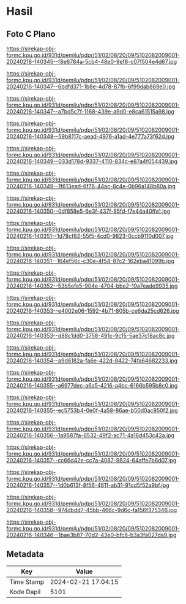 # Hasil

## Foto C Plano

https://sirekap-obj-formc.kpu.go.id/931d/pemilu/pdpr/51/02/08/20/09/5102082009001-20240216-140345--f8e6784a-5cb4-48e0-9ef8-c07f504e4d67.jpg

https://sirekap-obj-formc.kpu.go.id/931d/pemilu/pdpr/51/02/08/20/09/5102082009001-20240216-140347--6bdfd371-1b8e-4d78-87fb-6f99dab869e0.jpg

https://sirekap-obj-formc.kpu.go.id/931d/pemilu/pdpr/51/02/08/20/09/5102082009001-20240216-140347--a7bd5c7f-1168-439e-a9d0-e8ca61515a98.jpg

https://sirekap-obj-formc.kpu.go.id/931d/pemilu/pdpr/51/02/08/20/09/5102082009001-20240216-140348--59b8117c-aead-4976-a1ad-4e777a73f62d.jpg

https://sirekap-obj-formc.kpu.go.id/931d/pemilu/pdpr/51/02/08/20/09/5102082009001-20240216-140349--033d178d-9337-4110-834c-e87a4f054439.jpg

https://sirekap-obj-formc.kpu.go.id/931d/pemilu/pdpr/51/02/08/20/09/5102082009001-20240216-140349--1f613ead-6f76-44ac-8c4e-0b96a148b80a.jpg

https://sirekap-obj-formc.kpu.go.id/931d/pemilu/pdpr/51/02/08/20/09/5102082009001-20240216-140350--0df858e5-6e3f-437f-85fd-f7e44a40ffa1.jpg

https://sirekap-obj-formc.kpu.go.id/931d/pemilu/pdpr/51/02/08/20/09/5102082009001-20240216-140351--1d78cf82-55f5-4cd0-9823-0ccb9110d007.jpg

https://sirekap-obj-formc.kpu.go.id/931d/pemilu/pdpr/51/02/08/20/09/5102082009001-20240216-140351--164ef56c-c30e-4f54-87c2-162eba41099b.jpg

https://sirekap-obj-formc.kpu.go.id/931d/pemilu/pdpr/51/02/08/20/09/5102082009001-20240216-140352--53b5efe5-904e-4704-bbe2-19a7eade9935.jpg

https://sirekap-obj-formc.kpu.go.id/931d/pemilu/pdpr/51/02/08/20/09/5102082009001-20240216-140353--e4002e06-1592-4b71-805b-ce6da25cd626.jpg

https://sirekap-obj-formc.kpu.go.id/931d/pemilu/pdpr/51/02/08/20/09/5102082009001-20240216-140353--d88c1dd0-3758-491c-9c15-5ae37c18ac8c.jpg

https://sirekap-obj-formc.kpu.go.id/931d/pemilu/pdpr/51/02/08/20/09/5102082009001-20240216-140354--a9d6182a-fa6e-422d-8422-74fa64682233.jpg

https://sirekap-obj-formc.kpu.go.id/931d/pemilu/pdpr/51/02/08/20/09/5102082009001-20240216-140355--a6977dec-a6a5-4216-a4bc-6166b595b8c0.jpg

https://sirekap-obj-formc.kpu.go.id/931d/pemilu/pdpr/51/02/08/20/09/5102082009001-20240216-140355--ec5753b4-0e0f-4a58-86ae-b50d0ac950f2.jpg

https://sirekap-obj-formc.kpu.go.id/931d/pemilu/pdpr/51/02/08/20/09/5102082009001-20240216-140356--1a9587fa-6532-49f2-ac71-4a16d453c42a.jpg

https://sirekap-obj-formc.kpu.go.id/931d/pemilu/pdpr/51/02/08/20/09/5102082009001-20240216-140357--cc66d42e-cc7a-4087-9824-64affe7b6d07.jpg

https://sirekap-obj-formc.kpu.go.id/931d/pemilu/pdpr/51/02/08/20/09/5102082009001-20240216-140357--1d0b613f-8f56-4611-ab31-91cd5f52a9bf.jpg

https://sirekap-obj-formc.kpu.go.id/931d/pemilu/pdpr/51/02/08/20/09/5102082009001-20240216-140358--974dbdd7-45bb-466c-9d6c-fa156f375346.jpg

https://sirekap-obj-formc.kpu.go.id/931d/pemilu/pdpr/51/02/08/20/09/5102082009001-20240216-140346--1bae3b87-70d2-43e0-bfc8-b3a3fa027da9.jpg


## Metadata

| Key        | Value               |
| ---------- | ------------------- |
| Time Stamp | 2024-02-21 17:04:15 |
| Kode Dapil | 5101                |



